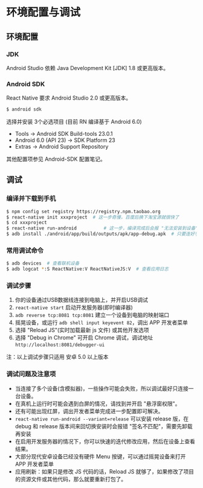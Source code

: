 # 环境配置与调试

## 环境配置

### JDK

Android Studio  依赖 Java Development Kit [JDK] 1.8 或更高版本。

### Android SDK

React Native 要求 Android Studio 2.0 或更高版本。

```bash
$ android sdk
```

选择并安装 3个必选项目 (目前 RN 编译基于 Android 6.0)
  * Tools -> Android SDK Build-tools 23.0.1
  * Android 6.0 (API 23) -> SDK Platform 23
  * Extras -> Android Support Repository

其他配置项参见 Android-SDK 配置笔记。


## 调试

### 编译并下载到手机

```bash
$ npm config set registry https://registry.npm.taobao.org
$ react-native init xxxproject  # 这一步奇慢，百度后换下淘宝源就很快了
$ cd xxxproject
$ react-native run-android          # 这一步，编译完成后会报 "无法安装到设备" 错误，不管
$ adb install ./android/app/build/outputs/apk/app-debug.apk  # 只要连好手机开启 debug 就安装到手机了
```

### 常用调试命令

```bash
$ adb devices  # 查看联机设备
$ adb logcat *:S ReactNative:V ReactNativeJS:V  # 查看应用日志
```

### 调试步骤

1. 你的设备通过USB数据线连接到电脑上，并开启USB调试
2. `react-native start` 启动开发服务器(即时编译器)
3. `adb reverse tcp:8081 tcp:8081` 建立一个设备到电脑的映射端口
4. 摇晃设备，或运行 `adb shell input keyevent 82`，调出 APP 开发者菜单
5. 选择 "Reload JS"(实时加载最新 js 文件) 或其他开发选项
6. 选择 "Debug in Chrome" 可开启 Chrome 调试，调试地址 `http://localhost:8081/debugger-ui`

注：以上调试步骤只适用 安卓 5.0 以上版本

### 调试问题及注意项

* 当连接了多个设备(含模拟器)，一些操作可能会失败，所以调试最好只连接一台设备。
* 在真机上运行时可能会遇到白屏的情况，请找到并开启 "悬浮窗权限"。
* 还有可能出现红屏，调出开发者菜单完成进一步配置即可解决。
* `react-native run-android --variant=release` 可以安装 release 版，在 debug 和 release 版本间来回切换安装时会报错 "签名不匹配"，需要先卸载再安装
* 在启用开发服务器的情况下，你可以快速的迭代修改应用，然后在设备上查看结果。
* 大部分现代安卓设备已经没有硬件 Menu 按键，可以通过摇晃设备来打开 APP 开发者菜单
* 应用刷新：如果只是修改 JS 代码的话，Reload JS 就够了，如果修改了项目的资源文件或其他代码，那么就要重新打包了。

